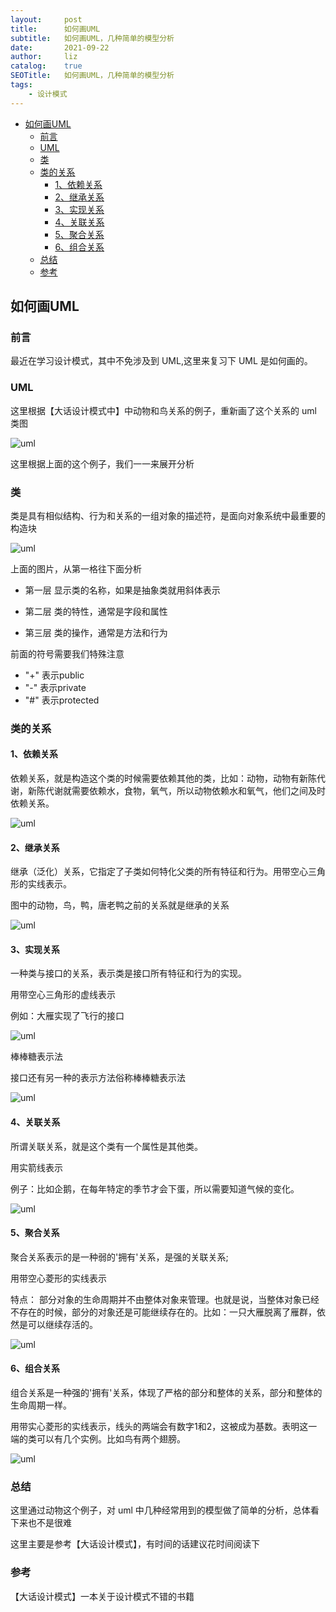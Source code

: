 ```yaml
---
layout:     post
title:      如何画UML
subtitle:   如何画UML，几种简单的模型分析
date:       2021-09-22
author:     liz
catalog:    true
SEOTitle:   如何画UML，几种简单的模型分析
tags:
    - 设计模式
---
```



<!-- START doctoc generated TOC please keep comment here to allow auto update -->
<!-- DON'T EDIT THIS SECTION, INSTEAD RE-RUN doctoc TO UPDATE -->

- [如何画UML](#%E5%A6%82%E4%BD%95%E7%94%BBuml)
  - [前言](#%E5%89%8D%E8%A8%80)
  - [UML](#uml)
  - [类](#%E7%B1%BB)
  - [类的关系](#%E7%B1%BB%E7%9A%84%E5%85%B3%E7%B3%BB)
    - [1、依赖关系](#1%E4%BE%9D%E8%B5%96%E5%85%B3%E7%B3%BB)
    - [2、继承关系](#2%E7%BB%A7%E6%89%BF%E5%85%B3%E7%B3%BB)
    - [3、实现关系](#3%E5%AE%9E%E7%8E%B0%E5%85%B3%E7%B3%BB)
    - [4、关联关系](#4%E5%85%B3%E8%81%94%E5%85%B3%E7%B3%BB)
    - [5、聚合关系](#5%E8%81%9A%E5%90%88%E5%85%B3%E7%B3%BB)
    - [6、组合关系](#6%E7%BB%84%E5%90%88%E5%85%B3%E7%B3%BB)
  - [总结](#%E6%80%BB%E7%BB%93)
  - [参考](#%E5%8F%82%E8%80%83)

<!-- END doctoc generated TOC please keep comment here to allow auto update -->

## 如何画UML

### 前言

最近在学习设计模式，其中不免涉及到 UML,这里来复习下 UML 是如何画的。  

### UML 

这里根据【大话设计模式中】中动物和鸟关系的例子，重新画了这个关系的 uml 类图    

<img src="/img/uml-demo.png"  alt="uml" align=center />

这里根据上面的这个例子，我们一一来展开分析  

### 类

类是具有相似结构、行为和关系的一组对象的描述符，是面向对象系统中最重要的构造块  

<img src="/img/uml-class.png"  alt="uml" align=center />

上面的图片，从第一格往下面分析  

- 第一层 显示类的名称，如果是抽象类就用斜体表示  

- 第二层 类的特性，通常是字段和属性  

- 第三层 类的操作，通常是方法和行为

前面的符号需要我们特殊注意  

- "+" 表示public
- "-" 表示private
- "#" 表示protected

### 类的关系

#### 1、依赖关系

依赖关系，就是构造这个类的时候需要依赖其他的类，比如：动物，动物有新陈代谢，新陈代谢就需要依赖水，食物，氧气，所以动物依赖水和氧气，他们之间及时依赖关系。  

<img src="/img/uml-rely.png"  alt="uml" align=center />

#### 2、继承关系

继承（泛化）关系，它指定了子类如何特化父类的所有特征和行为。用带空心三角形的实线表示。   

图中的动物，鸟，鸭，唐老鸭之前的关系就是继承的关系   

<img src="/img/uml-inherit.png"  alt="uml" align=center />

#### 3、实现关系

一种类与接口的关系，表示类是接口所有特征和行为的实现。  

用带空心三角形的虚线表示  

例如：大雁实现了飞行的接口   

<img src="/img/uml-interface.png"  alt="uml" align=center />

棒棒糖表示法   

接口还有另一种的表示方法俗称棒棒糖表示法  

<img src="/img/uml-sugar.png"  alt="uml" align=center />

#### 4、关联关系

所谓关联关系，就是这个类有一个属性是其他类。  

用实箭线表示  

例子：比如企鹅，在每年特定的季节才会下蛋，所以需要知道气候的变化。  

<img src="/img/uml-connect.png"  alt="uml" align=center />

#### 5、聚合关系  

聚合关系表示的是一种弱的'拥有'关系，是强的关联关系;  

用带空心菱形的实线表示  

特点： 部分对象的生命周期并不由整体对象来管理。也就是说，当整体对象已经不存在的时候，部分的对象还是可能继续存在的。比如：一只大雁脱离了雁群，依然是可以继续存活的。   

<img src="/img/uml-agg.png"  alt="uml" align=center />

#### 6、组合关系

组合关系是一种强的'拥有'关系，体现了严格的部分和整体的关系，部分和整体的生命周期一样。  

用带实心菱形的实线表示，线头的两端会有数字1和2，这被成为基数。表明这一端的类可以有几个实例。比如鸟有两个翅膀。  

<img src="/img/uml-have.png"  alt="uml" align=center />

### 总结

这里通过动物这个例子，对 uml 中几种经常用到的模型做了简单的分析，总体看下来也不是很难  

这里主要是参考【大话设计模式】，有时间的话建议花时间阅读下   

### 参考

【大话设计模式】一本关于设计模式不错的书籍   